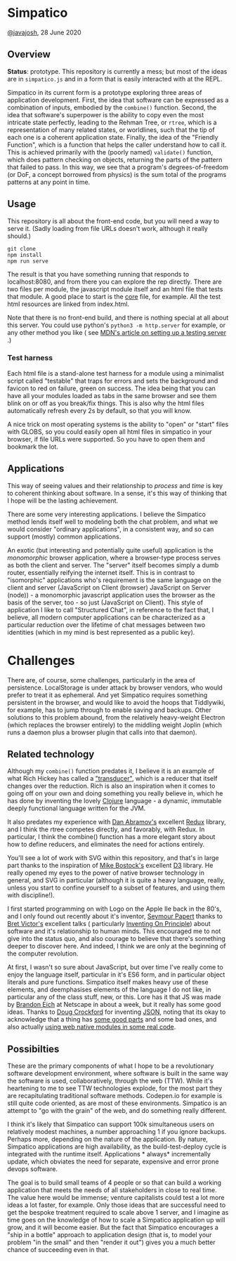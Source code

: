 # Simpatico

[@javajosh](https://twitter.com/javajosh), 28 June 2020

## Overview

**Status**: prototype. This repository is currently a mess; but most of the ideas are in `simpatico.js` and in a form
that is easily interacted with at the REPL.

Simpatico in its current form is a prototype exploring three areas of application development. First, the idea that
software can be expressed as a combination of inputs, embodied by the `combine()` function. Second, the idea that
software's superpower is the ability to copy even the most intricate state perfectly, leading to the Rehman Tree,
or `rtree`, which is a representation of many related states, or worldlines, such that the tip of each one is a coherent
application state. Finally, the idea of the "Friendly Function", which is a function that helps the caller understand
how to call it. This is achieved primarily with the (poorly named) `validate()` function, which does pattern checking on
objects, returning the parts of the pattern that failed to pass. In this way, we see that a program's
degrees-of-freedom (or DoF, a concept borrowed from physics) is the sum total of the programs patterns at any point in
time.

## Usage

This repository is all about the front-end code, but you will need a way to serve it.
(Sadly loading from file URLs doesn't work, although it really should.)

```shell
git clone
npm install
npm run serve
```

The result is that you have something running that responds to localhost:8080, and from there you can explore the rep
directly. There are two files per module, the javascript module itself and an html file that tests that module. A good
place to start is the [core](core.html) file, for example. All the test html resources are linked from index.html.

Note that there is no front-end build, and there is nothing special at all about this server. You could use
python's `python3 -m http.server` for example, or any other method you like (
see [MDN's article on setting up a testing server](https://developer.mozilla.org/en-US/docs/Learn/Common_questions/set_up_a_local_testing_server)
.)

### Test harness
Each html file is a stand-alone test harness for a module using a minimalist script called "testable" that traps for
errors and sets the background and favicon to red on failure, green on success. The idea being that you can have all your
modules loaded as tabs in the same browser and see them blink on or off as you break/fix things. This is also why
the html files automatically refresh every 2s by default, so that you will know.

A nice trick on most operating systems is the ability to "open" or "start" files with GLOBS, so you could easily open all
html files in simpatico in your browser, if file URLs were supported. So you have to open them and bookmark the lot.

## Applications

This way of seeing values and their relationship to *process* and *time* is key to coherent thinking about software. In
a sense, it's this way of thinking that I hope will be the lasting achievement.

There are some very interesting applications. I believe the Simpatico method lends itself well to modeling both the chat
problem, and what we would consider "ordinary applications", in a consistent way, and so can support (mostly) common
applications.

An exotic (but interesting and potentially quite useful) application is the *monomorphic* browser application, where a
browser-type process serves as both the client and server. The "server" itself becomes simply a dumb router, essentially
reifying the internet itself. This is in contrast to "isomorphic" applications who's requirement is the same language on
the client and server (JavaScript on Client (browser) JavaScript on Server (node)) - a monomorphic javascript
application uses the browser as the basis of the server, too - so just (JavaScript on Client). This style of application
I like to call "Structured Chat", in reference to the fact that, I believe, all modern computer applications can be
characterized as a particular reduction over the lifetime of chat messages between two identities (which in my mind is
best represented as a public key).

# Challenges

There are, of course, some challenges, particularly in the area of persistence. LocalStorage is under attack by browser
vendors, who would prefer to treat it as ephemeral. And yet Simpatico requires something persistent in the browser, and
would like to avoid the hoops that Tiddlywiki, for example, has to jump through to enable saving and backups. Other
solutions to this problem abound, from the relatively heavy-weight Electron (which replaces the browser entirely) to the
middling weight Joplin (which runs a daemon plus a browser plugin that calls into that daemon).

## Related technology

Although my `combine()` function predates it, I believe it is an example of what Rich Hickey has called
a ["transducer"](https://www.youtube.com/watch?v=6mTbuzafcII), which is a reducer that itself changes over the
reduction. Rich is also an inspiration when it comes to going off on your own and doing something you really believe in,
which he has done by inventing the lovely [Clojure](https://clojure.org) language - a dynamic, immutable deeply
functional language written for the JVM.

It also predates my experience with [Dan Abramov's](https://twitter.com/dan_abramov)
excellent [Redux](https://redux.js.org/) library, and I think the rtree competes directly, and favorably, with Redux. In
particular, I think the combine() function has a more elegant story about how to define reducers, and eliminates the
need for actions entirely.

You'll see a lot of work with SVG within this repository, and that's in large part thanks to the inspiration
of [Mike Bostock's](https://bost.ocks.org/mike/) excellent [D3](https://d3js.org/) library. He really opened my eyes to
the power of native browser technology in general, and SVG in particular (although it is quite a heavy language, really,
unless you start to confine yourself to a subset of features, and using them with discipline!).

I first started programming on with Logo on the Apple IIe back in the 80's, and I only found out recently about it's
inventor, [Seymour Papert](https://en.wikipedia.org/wiki/Seymour_Papert) thanks
to [Bret Victor's](http://worrydream.com/) excellent talks (
particularly [Inventing On Principle](http://worrydream.com/#!/InventingOnPrinciple)) about software and it's
relationship to human minds. This encouraged me to not give into the status quo, and also courage to believe that
there's something deeper to discover here. And indeed, I think we are only at the beginning of the computer revolution.

At first, I wasn't so sure about JavaScript, but over time I've really come to enjoy the language itself, particular in
it's ES6 form, and in particular object literals and pure functions. Simpatico itself makes heavy use of these elements,
and deemphasises elements of the language I do not like, in particular any of the class stuff, new, or this. Lore has it
that JS was made by [Brandon Eich](https://en.wikipedia.org/wiki/Brendan_Eich) at Netscape in about a week, but it
really has some good ideas. Thanks to [Doug Crockford](https://en.wikipedia.org/wiki/Douglas_Crockford) for
inventing [JSON](https://www.json.org/json-en.html), noting that its okay to acknowledge that a thing
has [some good parts](https://www.alibris.com/JavaScript-The-Good-Parts-The-Good-Parts-Douglas-Crockford/book/39532121?matches=7)
and some bad ones, and also actually [using web native modules in some real code](https://jslint.com/).

## Possibilties

These are the primary components of what I hope to be a revolutionary software development environment, where software
is built in the same way the software is used, collaboratively, through the web (TTW). While it's heartening to me to
see TTW technologies explode, for the most part they are recapitulating traditional software methods. Codepen.io for
example is still quite code oriented, as are most of these environments. Simpatico is an attempt to "go with the grain"
of the web, and do something really different.

I think it's likely that Simpatico can support 100k simultaneous users on relatively modest machines, a number
approaching 1 if you ignore backups. Perhaps more, depending on the nature of the application. By nature, Simpatico
applications are high availability, as the build-test-deploy cycle is integrated with the runtime itself. Applications *
always* incrementally update, which obviates the need for separate, expensive and error prone devops software.

The goal is to build small teams of 4 people or so that can build a working application that meets the needs of all
stakeholders in close to real time. The value here would be immense; venture capitalists could test a lot more ideas a
lot faster, for example. Only those ideas that are successful need to get the bespoke treatment required to scale above
1 server, and I imagine as time goes on the knowledge of how to scale a Simpatico application up will grow, and it will
become easier. But the fact that Simpatico encourages a "ship in a bottle" approach to application design (that is, to
model your problem "in the small" and then "render it out") gives you a much better chance of succeeding even in that.

